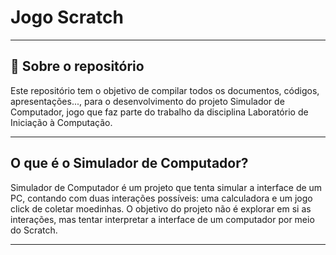 # Jogo Scratch
---

## 📑 Sobre o repositório

Este repositório tem o objetivo de compilar todos os documentos, códigos, apresentações..., para o desenvolvimento do projeto Simulador de Computador, jogo que faz parte do trabalho da disciplina Laboratório de Iniciação à Computação.

---

## O que é o Simulador de Computador?

Simulador de Computador é um projeto que tenta simular a interface de um PC, contando com duas interações possíveis: uma calculadora e um jogo click de coletar moedinhas. O objetivo do projeto não é explorar em si as interações, mas tentar interpretar a interface de um computador por meio do Scratch.

---


